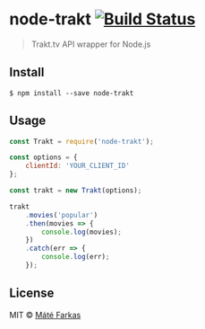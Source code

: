 # node-trakt [![Build Status](https://travis-ci.org/wolfika/node-trakt.svg?branch=master)](https://travis-ci.org/wolfika/node-trakt)

> Trakt.tv API wrapper for Node.js


## Install

```
$ npm install --save node-trakt
```


## Usage

```js
const Trakt = require('node-trakt');

const options = {
	clientId: 'YOUR_CLIENT_ID'
};

const trakt = new Trakt(options);

trakt
	.movies('popular')
	.then(movies => {
		console.log(movies);
	})
	.catch(err => {
		console.log(err);
	});
```


## License

MIT © [Máté Farkas](https://github.com/wolfika)
